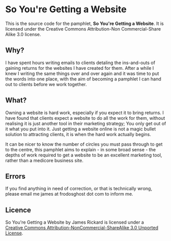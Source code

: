 # So You're Getting a Website


This is the source code for the pamphlet, **So You're Getting a Website**. It is licensed under the Creative Commons Attribution-Non Commercial-Share Alike 3.0 license.

## Why?

I have spent hours writing emails to clients detaling the ins-and-outs of gaining returns for the websites I have created for them. After a while I knew I writing the same things over and over again and it was time to put the words into one place, with the aim of becoming a pamphlet I can hand out to clients before we work together.

## What?

Owning a website is hard work, especially if you expect it to bring returns. I have found that clients expect a website to do all the work for them, without realising it is just another tool in their marketing strategy; You only get out of it what you put into it. Just getting a website online is not a magic bullet solution to attracting clients, it is when the hard work actually begins.

It can be nicer to know the number of circles you must pass through to get to the centre, this pamphlet aims to explain - in some broad sense - the depths of work required to get a website to be an excellent marketing tool, rather than a medicore business site.

## Errors

If you find anything in need of correction, or that is technically wrong, please email me james at frodosghost dot com to inform me.

## Licence

<span xmlns:dc="http://purl.org/dc/elements/1.1/" href="http://purl.org/dc/dcmitype/Text" property="dc:title" rel="dc:type">So You're Getting a Website</span> by <span xmlns:cc="http://creativecommons.org/ns#" property="cc:attributionName">James Rickard</span> is licensed under a <br/> <a rel="license" href="http://creativecommons.org/licenses/by-nc-sa/3.0/">Creative Commons Attribution-NonCommercial-ShareAlike 3.0 Unported License</a>.
